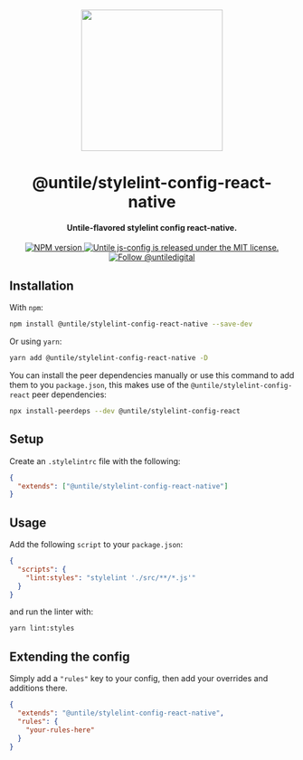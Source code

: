 <p align="center">
  <br><img width="250" src="https://untile.pt/logo.png" /><br>
</p>

<h1 align="center">
  @untile/stylelint-config-react-native
</h1>

<h4 align="center">
  Untile-flavored stylelint config react-native.
</h4>

<p align="center">
  <a href="https://www.npmjs.com/package/@untile/stylelint-config-react-native">
    <img src="https://img.shields.io/npm/v/@untile/stylelint-config-react-native.svg?style=for-the-badge" alt="NPM version" />
  </a>
  <a href="https://github.com/untile/js-configs/blob/main/LICENSE">
    <img src="https://img.shields.io/badge/license-MIT-blue.svg?style=for-the-badge" alt="Untile js-config is released under the MIT license." />
  </a>
  <a href="https://twitter.com/intent/follow?screen_name=untiledigital">
    <img src="https://img.shields.io/twitter/follow/untiledigital.svg?label=Follow%20@untiledigital&style=for-the-badge" alt="Follow @untiledigital" />
  </a>
</p>

## Installation

With `npm`:

```sh
npm install @untile/stylelint-config-react-native --save-dev
```

Or using `yarn`:

```sh
yarn add @untile/stylelint-config-react-native -D
```

You can install the peer dependencies manually or use this command to add them to you `package.json`, this makes use of the `@untile/stylelint-config-react` peer dependencies:

```sh
npx install-peerdeps --dev @untile/stylelint-config-react
```

## Setup

Create an `.stylelintrc` file with the following:

```json
{
  "extends": ["@untile/stylelint-config-react-native"]
}
```

## Usage

Add the following `script` to your `package.json`:

```json
{
  "scripts": {
    "lint:styles": "stylelint './src/**/*.js'"
  }
}
```

and run the linter with:

```sh
yarn lint:styles
```

## Extending the config

Simply add a `"rules"` key to your config, then add your overrides and additions there.

```json
{
  "extends": "@untile/stylelint-config-react-native",
  "rules": {
    "your-rules-here"
  }
}
```

